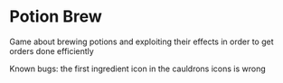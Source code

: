 # Potion Brew
Game about brewing potions and exploiting their effects in order to get orders done efficiently

Known bugs:
the first ingredient icon in the cauldrons icons is wrong
